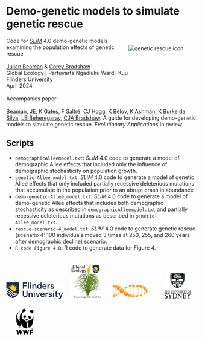 # Demo-genetic models to simulate genetic rescue
<img align="right" src="www/GRiconTransp.png" alt="genetic rescue icon" width="180" style="margin-top: 20px">
Code for <a href="http://www.messerlab.org/slim"><em>SLiM</em></a> 4.0 demo-genetic models examining the population effects of genetic rescue <br>
<br>
<a href=mailto:julian.beaman@flinders.edu.au>Julian Beaman</a> & <a href=mailto:corey.bradshaw@flinders.edu.au>Corey Bradshaw</a> <br>
Global Ecology | <a></a>Partuyarta Ngadluku Wardli Kuu</a> <br>
Flinders University <br>
April 2024 <br>
<br>
Accompanies paper:<br>
<br>
<a href="https://www.flinders.edu.au/people/julian.beaman">Beaman, JE</a>, <a href="https://molecularecology.flinders.edu.au/molecular-ecology-lab/people/postdoctoral-fellows/dr-katie-gates-2/">K Gates</a>, <a href="https://www.flinders.edu.au/people/frederik.saltre">F Saltré</a>, <a href="https://www.sydney.edu.au/science/about/our-people/academic-staff/carolyn-hogg.html">CJ Hogg</a>, <a href="https://www.sydney.edu.au/science/about/our-people/academic-staff/kathy-belov.html">K Belov</a>, <a href="https://scholar.google.com/citations?user=2xF8xocAAAAJ&hl=en">K Ashman</a>, <a href="https://www.flinders.edu.au/people/karen.burkedasilva">K Burke da Silva</a>, <a href="https://www.flinders.edu.au/people/luciano.beheregaray">LB Beheregaray</a>, <a href="https://www.flinders.edu.au/people/corey.bradshaw">CJA Bradshaw</a>. A guide for developing demo-genetic models to simulate genetic rescue. <em>Evolutionary Applications</em> In review

## Scripts
- <code>demographicAlleemodel.txt</code>: <em>SLiM</em> 4.0 code to generate a model of demographic Allee effects that included only the influence of demographic stochasticity on population growth.
- <code>genetic-Allee_model.txt</code>: <em>SLiM</em> 4.0 code to generate a model of genetic Allee effects that only included partially recessive deleterious mutations that accumulate in the population prior to an abrupt crash in abundance
- <code>demo-genetic-Allee_model.txt</code>: <em>SLiM</em> 4.0 code to generate a model of demo-genetic Allee effects that includes both demographic stochasticity as described in <code>demographicAlleemodel.txt</code> and partially recessive deleterious mutations as described in <code>genetic-Allee_model.txt</code>.
- <code>rescue-scenario-4_model.txt</code>: <em>SLiM</em> 4.0 code to generate genetic rescue (scenario 4: 100 individuals moved 3 times at 250, 255, and 260 years after demographic decline) scenario.
- <code>R code Figure 4.R</code>: R code to generate data for Figure 4.

<p><a href="https://www.flinders.edu.au"><img align="bottom-left" src="www/Flinders_University_Logo_Horizontal_RGB_Master.png" alt="Flinders University" width="150" style="margin-top: 20px"></a> &nbsp; &nbsp; <a href="https://globalecologyflinders.com"><img align="bottom-left" src="www/GEL Logo Kaurna New Transp.png" alt="GEL" width="85" style="margin-top: 20px"></a> &nbsp; &nbsp; &nbsp; <a href="https://molecularecology.flinders.edu.au/"><img align="bottom-left" src="www/MELlogo.png" alt="MELFU logo" width="110" style="margin-top: 20px"></a> &nbsp; &nbsp; &nbsp; <a href="https://wildlife-genomics.sydney.edu.au/"><img align="bottom-left" src="www/USydlogo.png" alt="USyd logo" width="70" style="margin-top: 20px"></a> &nbsp; &nbsp; &nbsp; &nbsp; <a href="https://wwf.org.au/"><img align="bottom-left" src="www/WWFlogo.webp" alt="WWF logo" width="50" style="margin-top: 20px"></a>
